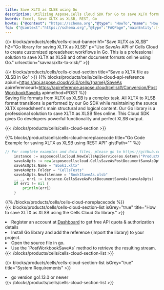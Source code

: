 ```yaml
---
title: Save XLTX as XLSB using Go 
description: Utilizing Aspose.Cells Cloud SDK for Go to save XLTX format file as XLSB format file. 
kwords: Excel, Save XLTX as XLSB, REST, Go
howto: {"@context": "https://schema.org","@type": "HowTo","name": "How to save XLTX as XLSB using the Cells Cloud Go library.","description": "How to save XLTX as XLSB using the Cells Cloud Go library.","image": {"@type": "ImageObject"},"url": "/go/saveas/xltx-to-xlsb/","step": [{ "@type": "HowToStep","name": "How to save XLTX as XLSB using the Cells Cloud Go library. step 1", "image": {"@type": "ImageObject",},"url": "/go/saveas/xltx-to-xlsb/","text": "Register an account at <a href='https://dashboard.aspose.cloud/'>Dashboard</a> to get free API quota & authorization details",},{ "@type": "HowToStep","name": "How to save XLTX as XLSB using the Cells Cloud Go library. step 1", "image": {"@type": "ImageObject",},"url": "/go/saveas/xltx-to-xlsb/","text": "Install Go library and add the reference (import the library) to your project.",},{ "@type": "HowToStep","name": "How to save XLTX as XLSB using the Cells Cloud Go library. step 1", "image": {"@type": "ImageObject",},"url": "/go/saveas/xltx-to-xlsb/","text": "Open the source file in go.",},{ "@type": "HowToStep","name": "How to save XLTX as XLSB using the Cells Cloud Go library. step 1", "image": {"@type": "ImageObject",},"url": "/go/saveas/xltx-to-xlsb/","text": "Use the `PostWorkbookSaveAs` method to retrieve the resulting stream.",}, ],"supply": {"@type": "HowToSupply","name": "document"},"tool": [{"@type": "HowToTool","name": "Goland, Visual Studio Code, Eclipse"},{"@type": "HowToTool","name": "Aspose Cells"}],"totalTime": "PT6M"}
fqa: {"@context":"https://schema.org","@type":"FAQPage","mainEntity":[{"@type":"Question","name":"Why save file as other formats file in C# using REST API?","acceptedAnswer":{"@type":"Answer","text":"Documents are encoded in many ways, and some files may be incompatible with the software you use. To open and read such files, just save them as appropriate file formats.<br/><ol><li>Install .NET SDK and add the reference (import the library) to your project.</li><li>Open the source file in C# using REST API.</li><li>Call the PostWorkbookSaveAsRequest() method, passing an output filename with required extension.</li><li>Get the result of save as a separate file.</li></ol>"}},{"@type":"Question","name":"What file formats can I save as with your C# library?","acceptedAnswer":{"@type":"Answer","text":"We support a variety of file formats for conversion using .NET library, including XLSX, Excel, xls , PDF, CSV, HTML, Markdown, XML, PNG, JPG, TIFF, Json, TXT and many more."}},{"@type":"Question","name":"What is the maximum allowed file size for conversion using this .NET library?","acceptedAnswer":{"@type":"Answer","text":"There are no file size limits for format conversions using .NET library."}}]}
---
```



{{< blocks/products/cells/cells-cloud-banner h1="Save XLTX as XLSB" h2="Go library for saving XLTX as XLSB" p="Use SaveAs API of Cells Cloud to create customized spreadsheet workflows in Go. This is a professional solution to save XLTX as XLSB and other document formats online using Go." urlsection="saveas/xltx-to-xlsb/" >}}

{{< blocks/products/cells/cells-cloud-section  title="Save a XLTX file as XLSB in Go" >}}
{{% blocks/products/cells/cells-cloud-api-reference  apiurl=https://api.aspose.cloud/v3.0/cells/{name}/SaveAs  apireferenceurl=https://apireference.aspose.cloud/cells/#/Conversion/PostWorkbookSaveAs  apimethod=POST %}}
<br/>
Saving file formats from XLTX as XLSB is a complex task. All XLTX to XLSB format transitions is performed by our Go SDK while maintaining the source XLTX spreadsheet's main structural and logical content. Our Go library is a professional solution to save XLTX as XLSB files online. This Cloud SDK gives Go developers powerful functionality and perfect XLSB output.

{{< /blocks/products/cells/cells-cloud-section >}}

{{% blocks/products/cells/cells-cloud-noreplacecode title="Go Code Example for saving XLTX as XLSB using REST API" gistPath="" %}}
  
```go
// For complete examples and data files, please go to https://github.com/aspose-cells-cloud/aspose-cells-cloud-go/
    instance := asposecellscloud.NewCellsApiService(os.Getenv("ProductClientId"), os.Getenv("ProductClientSecret"))
    saveAsOpts := new(asposecellscloud.CellsSaveAsPostDocumentSaveAsOpts)
    saveAsOpts.Name = "Book1.xltx"
    saveAsOpts.Folder = "CellsTests"
    saveAsOpts.Newfilename = "Book1SaveAs.xlsb"
    _, _, err1 := instance.CellsSaveAsPostDocumentSaveAs(saveAsOpts)
    if err1 != nil {
	    println(err1)
    }
```
  
{{% /blocks/products/cells/cells-cloud-noreplacecode  %}}
<br/>
{{< blocks/products/cells/cells-cloud-section-list isGrey="true"  title="How to save XLTX as XLSB using the Cells Cloud Go library." >}}
<li>Register an account at <a href="https://dashboard.aspose.cloud/">Dashboard</a> to get free API quota & authorization details</li>
<li>Install Go library and add the reference (import the library) to your project.</li>
<li>Open the source file in go.</li>
<li>Use the `PostWorkbookSaveAs` method to retrieve the resulting stream.</li>
{{< /blocks/products/cells/cells-cloud-section-list >}}

{{< blocks/products/cells/cells-cloud-section-list isGrey="true"  title="System Requirements" >}}
<li>go version go1.13.0 or newer</li>
{{< /blocks/products/cells/cells-cloud-section-list >}}
